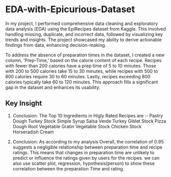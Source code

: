 # EDA-with-Epicurious-Dataset
In my project, I performed comprehensive data cleaning and exploratory data analysis (EDA) using the EpiRecipes dataset from Kaggle. This involved handling missing, duplicate, and incorrect data, followed by visualizing key trends and insights. The project showcased my ability to derive actionable findings from data, enhancing decision-making.


To address the absence of preparation times in the dataset, I created a new column, 'Prep-Time,' based on the calorie content of each recipe. Recipes with fewer than 200 calories have a prep time of 5 to 10 minutes. Those with 200 to 500 calories take 15 to 30 minutes, while recipes with 500 to 800 calories require 30 to 60 minutes. Lastly, recipes exceeding 800 calories typically take 60 to 120 minutes. This approach fills a significant gap in the dataset and enhances its usability.

## Key Insight
1) Conclusion: The Top 10 Ingredients in Higly Rated Recipes are :-
  Pastry Dough
  Turkey Stock
  Simple Syrup
  Salsa Verde
  Turkey Giblet Stock
  Pizza Dough
  Root Vegetable Gratin
  Vegetable Stock
  Chicken Stock
  Horseradish Cream

2) Conclusion:
  As according to my analysis Overall, the correlation of 0.95 suggests a negligible relationship between preparation time and recipe ratings. This means that changes in preparation time are unlikely to predict       or influence the ratings given by users for the recipes.
  we can also use scatter plot, regression, hypothesis(person) to show these correlation between the preparation Time and rating.
